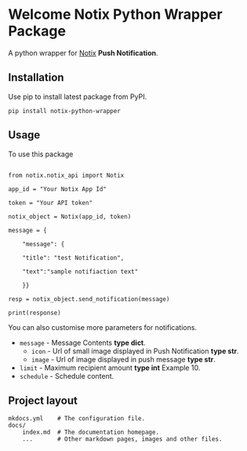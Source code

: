# Welcome Notix Python Wrapper Package
A python wrapper for [Notix](https://notix.co/) **Push Notification**.

## Installation
Use pip to install latest package from PyPI.
``` 
pip install notix-python-wrapper
```
## Usage
To use this package
```

from notix.notix_api import Notix

app_id = "Your Notix App Id"

token = "Your API token"

notix_object = Notix(app_id, token)

message = { 

    "message": {
    
    "title": "test Notification", 
    
    "text":"sample notifiaction text"
    
    }}
    
resp = notix_object.send_notification(message)

print(response)
```
You can also customise more parameters for notifications.

* `message` - Message Contents **type dict**.
    * `icon` - Url of small image displayed in Push Notification **type str**.
    * `image` - Url of image displayed in push message **type str**.  
* `limit` - Maximum recipient amount **type int** Example 10.
* `schedule` - Schedule content.

## Project layout

    mkdocs.yml    # The configuration file.
    docs/
        index.md  # The documentation homepage.
        ...       # Other markdown pages, images and other files.
